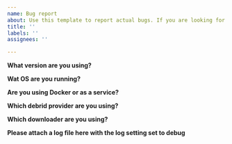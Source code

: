 ```yaml
---
name: Bug report
about: Use this template to report actual bugs. If you are looking for general help, please post a discussion.
title: ''
labels: ''
assignees: ''

---
```


**What version are you using?**

**Wat OS are you running?**

**Are you using Docker or as a service?**

**Which debrid provider are you using?**

**Which downloader are you using?**

**Please attach a log file here with the log setting set to debug**
